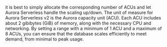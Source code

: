 it is best to simply allocate the corresponding number of ACUs and let Aurora Serverless handle the scaling up/down. The unit of measure for Aurora Serverless v2 is the Aurora capacity unit (ACU). Each ACU includes about 2 gibibytes (GiB) of memory, along with the necessary CPU and networking. By setting a range with a minimum of 1 ACU and a maximum of 8 ACUs, you can ensure that the database scales efficiently to meet demand, from minimal to peak usage.